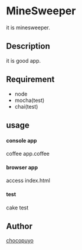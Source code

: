 MineSweeper
====

it is minesweeper.

## Description

it is good app.

## Requirement

* node
* mocha(test)
* chai(test)

## usage
#### console app
coffee app.coffee

#### browser app
access index.html

#### test
cake test


## Author

[chocopuyo](https://github.com/chocopuyo)
